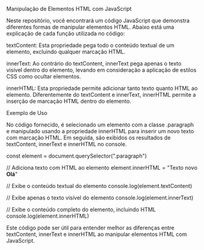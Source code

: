 Manipulação de Elementos HTML com JavaScript

Neste repositório, você encontrará um código JavaScript que demonstra diferentes formas de manipular elementos HTML. Abaixo está uma explicação de cada função utilizada no código:

textContent: Esta propriedade pega todo o conteúdo textual de um elemento, excluindo qualquer marcação HTML.

innerText: Ao contrário do textContent, innerText pega apenas o texto visível dentro do elemento, levando em consideração a aplicação de estilos CSS como ocultar elementos.

innerHTML: Esta propriedade permite adicionar tanto texto quanto HTML ao elemento. Diferentemente do textContent e innerText, innerHTML permite a inserção de marcação HTML dentro do elemento.


Exemplo de Uso

No código fornecido, é selecionado um elemento com a classe .paragraph e manipulado usando a propriedade innerHTML para inserir um novo texto com marcação HTML. Em seguida, são exibidos os resultados de textContent, innerText e innerHTML no console.

const element = document.querySelector(".paragraph")

// Adiciona texto com HTML ao elemento
element.innerHTML = "Texto novo <b>Olá</b>"

// Exibe o conteúdo textual do elemento
console.log(element.textContent)

// Exibe apenas o texto visível do elemento
console.log(element.innerText)

// Exibe o conteúdo completo do elemento, incluindo HTML
console.log(element.innerHTML)


Este código pode ser útil para entender melhor as diferenças entre textContent, innerText e innerHTML ao manipular elementos HTML com JavaScript.